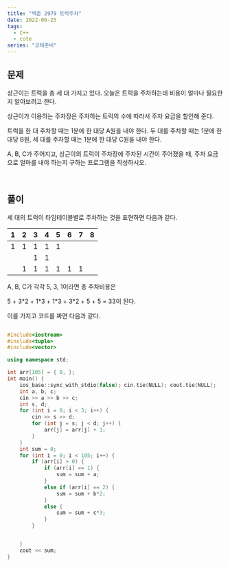 ```yaml
---
title: "백준 2979 트럭주차"
date: 2022-06-25
tags:
  - C++
  - cote
series: "코테준비"
---
```


## 문제

상근이는 트럭을 총 세 대 가지고 있다. 오늘은 트럭을 주차하는데 비용이 얼마나 필요한지 알아보려고 한다. <br/>

상근이가 이용하는 주차장은 주차하는 트럭의 수에 따라서 주차 요금을 할인해 준다.<br/>

트럭을 한 대 주차할 때는 1분에 한 대당 A원을 내야 한다. 두 대를 주차할 때는 1분에 한 대당 B원, 세 대를 주차할 때는 1분에 한 대당 C원을 내야 한다.<br/>

A, B, C가 주어지고, 상근이의 트럭이 주차장에 주차된 시간이 주어졌을 때, 주차 요금으로 얼마를 내야 하는지 구하는 프로그램을 작성하시오.

<br/>

## 풀이

세 대의 트럭이 타임테이블별로 주차하는 것을 표현하면 다음과 같다.

| 1   | 2   | 3   | 4   | 5   | 6   | 7   | 8   |
| --- | --- | --- | --- | --- | --- | --- | --- |
| 1   | 1   | 1   | 1   | 1   |     |     |     |
|     |     | 1   | 1   |     |     |     |     |
|     | 1   | 1   | 1   | 1   | 1   | 1   |     |

A, B, C가 각각 5, 3, 1이라면 총 주차비용은 <br/>

5 + 3\*2 + 1\*3 + 1\*3 + 3\*2 + 5 + 5 = 33이 된다. <br/>

이를 가지고 코드를 짜면 다음과 같다.

```c++

#include<iostream>
#include<tuple>
#include<vector>

using namespace std;

int arr[105] = { 0, };
int main() {
	ios_base::sync_with_stdio(false); cin.tie(NULL); cout.tie(NULL);
	int a, b, c;
	cin >> a >> b >> c;
	int s, d;
	for (int i = 0; i < 3; i++) {
		cin >> s >> d;
		for (int j = s; j < d; j++) {
			arr[j] = arr[j] + 1;
		}
	}
	int sum = 0;
	for (int i = 0; i < 105; i++) {
		if (arr[i] > 0) {
			if (arr[i] == 1) {
				sum = sum + a;
			}
			else if (arr[i] == 2) {
				sum = sum + b*2;
			}
			else {
				sum = sum + c*3;
			}
		}


	}
	cout << sum;
}
```
